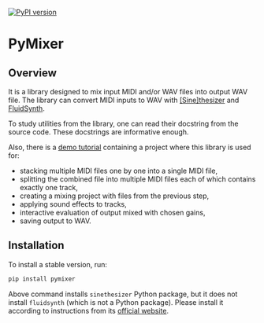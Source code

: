 [![PyPI version](https://badge.fury.io/py/pymixer.svg)](https://badge.fury.io/py/pymixer)

# PyMixer

## Overview

It is a library designed to mix input MIDI and/or WAV files into output WAV file. The library can convert MIDI inputs to WAV with [[Sine]thesizer](https://github.com/Nikolay-Lysenko/sinethesizer) and [FluidSynth](https://github.com/FluidSynth/fluidsynth).

To study utilities from the library, one can read their docstring from the source code. These docstrings are informative enough.

Also, there is a [demo tutorial](https://github.com/Nikolay-Lysenko/pymixer/blob/master/docs/demo.ipynb) containing a project where this library is used for:
* stacking multiple MIDI files one by one into a single MIDI file,
* splitting the combined file into multiple MIDI files each of which contains exactly one track,
* creating a mixing project with files from the previous step,
* applying sound effects to tracks,
* interactive evaluation of output mixed with chosen gains,
* saving output to WAV.

## Installation

To install a stable version, run:
```bash
pip install pymixer
```

Above command installs `sinethesizer` Python package, but it does not install `fluidsynth` (which is not a Python package). Please install it according to instructions from its [official website](https://www.fluidsynth.org/).
